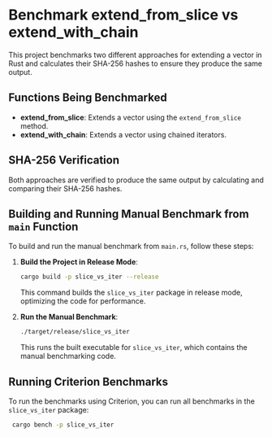 # Benchmark extend_from_slice vs extend_with_chain

This project benchmarks two different approaches for extending a vector in Rust and calculates their SHA-256 hashes to ensure they produce the same output.

## Functions Being Benchmarked
- **extend_from_slice**: Extends a vector using the `extend_from_slice` method.
- **extend_with_chain**: Extends a vector using chained iterators.

## SHA-256 Verification
Both approaches are verified to produce the same output by calculating and comparing their SHA-256 hashes.

## Building and Running Manual Benchmark from `main` Function

To build and run the manual benchmark from `main.rs`, follow these steps:

1. **Build the Project in Release Mode**:
    ```bash
    cargo build -p slice_vs_iter --release
    ```
   This command builds the `slice_vs_iter` package in release mode, optimizing the code for performance.

2. **Run the Manual Benchmark**:
    ```bash
    ./target/release/slice_vs_iter
    ```
   This runs the built executable for `slice_vs_iter`, which contains the manual benchmarking code.

## Running Criterion Benchmarks
To run the benchmarks using Criterion, you can run all benchmarks in the `slice_vs_iter` package:

   ```bash
    cargo bench -p slice_vs_iter
   ```
    
